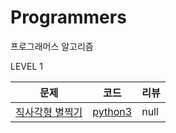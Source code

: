 # Programmers
프로그래머스 알고리즘

LEVEL 1

|문제 |코드|리뷰|
|------|---|---|
|[직사각형 별찍기](https://programmers.co.kr/learn/courses/30/lessons/12969)|[python3](https://github.com/2heonsu/Programmers/blob/main/python/LEVEL1/STAR.py)|null|

